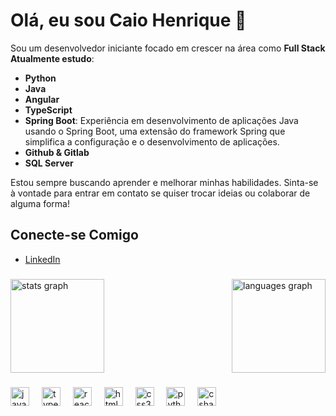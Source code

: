 # Olá, eu sou Caio Henrique 👋

Sou um desenvolvedor iniciante focado em crescer na área como **Full Stack** **Atualmente estudo**:
- **Python**
- **Java**
- **Angular**
- **TypeScript**
- **Spring Boot**: Experiência em desenvolvimento de aplicações Java usando o Spring Boot, uma extensão do framework Spring que simplifica a configuração e o desenvolvimento de aplicações.
- **Github & Gitlab**
- **SQL Server**

Estou sempre buscando aprender e melhorar minhas habilidades. Sinta-se à vontade para entrar em contato se quiser trocar ideias ou colaborar de alguma forma!


## Conecte-se Comigo

- [LinkedIn](https://www.linkedin.com/in/caio-silva361/)

###

<div style="display: flex; justify-content: space-between; align-items: center;">
  <img src="https://github-readme-stats.vercel.app/api?username=caiosilvatrofino&hide_title=false&hide_rank=false&show_icons=true&include_all_commits=true&count_private=true&disable_animations=false&theme=dracula&locale=en&hide_border=false" height="150" alt="stats graph"  />
  <img src="https://github-readme-stats.vercel.app/api/top-langs?username=caiosilvatrofino&locale=en&hide_title=false&layout=compact&card_width=320&langs_count=5&theme=dracula&hide_border=false" height="150" alt="languages graph"  />
</div>

###

<div align="left">
  <img src="https://cdn.jsdelivr.net/gh/devicons/devicon/icons/javascript/javascript-original.svg" height="30" alt="javascript logo"  />
  <img width="12" />
  <img src="https://cdn.jsdelivr.net/gh/devicons/devicon/icons/typescript/typescript-original.svg" height="30" alt="typescript logo"  />
  <img width="12" />
  <img src="https://cdn.jsdelivr.net/gh/devicons/devicon/icons/react/react-original.svg" height="30" alt="react logo"  />
  <img width="12" />
  <img src="https://cdn.jsdelivr.net/gh/devicons/devicon/icons/html5/html5-original.svg" height="30" alt="html5 logo"  />
  <img width="12" />
  <img src="https://cdn.jsdelivr.net/gh/devicons/devicon/icons/css3/css3-original.svg" height="30" alt="css3 logo"  />
  <img width="12" />
  <img src="https://cdn.jsdelivr.net/gh/devicons/devicon/icons/python/python-original.svg" height="30" alt="python logo"  />
  <img width="12" />
  <img src="https://cdn.jsdelivr.net/gh/devicons/devicon/icons/csharp/csharp-original.svg" height="30" alt="csharp logo"  />
</div>

###



